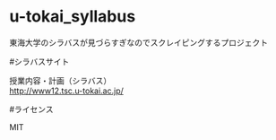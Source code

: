 # u-tokai_syllabus

東海大学のシラバスが見づらすぎなのでスクレイピングするプロジェクト  

#シラバスサイト

授業内容・計画（シラバス）  
http://www12.tsc.u-tokai.ac.jp/  

#ライセンス

MIT
